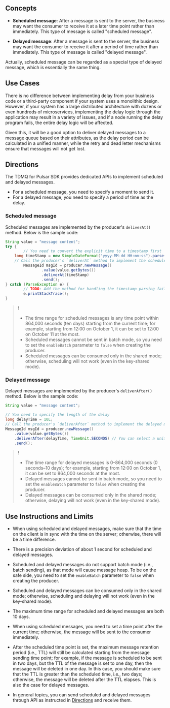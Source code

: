 ## Concepts
- **Scheduled message**: After a message is sent to the server, the business may want the consumer to receive it at a later time point rather than immediately. This type of message is called "scheduled message".

- **Delayed message**: After a message is sent to the server, the business may want the consumer to receive it after a period of time rather than immediately. This type of message is called "delayed message".

Actually, scheduled message can be regarded as a special type of delayed message, which is essentially the same thing.

## Use Cases
There is no difference between implementing delay from your business code or a third-party component if your system uses a monolithic design. However, if your system has a large distributed architecture with dozens or even hundreds of microservices, implementing the delay logic through the application may result in a variety of issues, and if a node running the delay program fails, the entire delay logic will be affected.

Given this, it will be a good option to deliver delayed messages to a message queue based on their attributes, as the delay period can be calculated in a unified manner, while the retry and dead letter mechanisms ensure that messages will not get lost.


## Directions[](id:usage)
The TDMQ for Pulsar SDK provides dedicated APIs to implement scheduled and delayed messages.
- For a scheduled message, you need to specify a moment to send it.
- For a delayed message, you need to specify a period of time as the delay.

### Scheduled message
Scheduled messages are implemented by the producer's `deliverAt()` method. Below is the sample code:
```java
String value = "message content";
try {
		// You need to convert the explicit time to a timestamp first
  	long timeStamp = new SimpleDateFormat("yyyy-MM-dd HH:mm:ss").parse("2020-11-11 00:00:00").getTime();
  	// Call the producer's `deliverAt` method to implement the scheduled message
		MessageId msgId = producer.newMessage()
				.value(value.getBytes())
				.deliverAt(timeStamp)
				.send();
} catch (ParseException e) {
		// TODO: Add the method for handling the timestamp parsing failure
		e.printStackTrace();
}
```

>!
>- The time range for scheduled messages is any time point within 864,000 seconds (ten days) starting from the current time; for example, starting from 12:00 on October 1, it can be set to 12:00 on October 11 at the most.
>- Scheduled messages cannot be sent in batch mode, so you need to set the `enableBatch` parameter to `false` when creating the producer.
>- Scheduled messages can be consumed only in the shared mode; otherwise, scheduling will not work (even in the key-shared mode).

### Delayed message
Delayed messages are implemented by the producer's `deliverAfter()` method. Below is the sample code:
```java
String value = "message content";

// You need to specify the length of the delay
long delayTime = 10L;
// Call the producer's `deliverAfter` method to implement the delayed message
MessageId msgId = producer.newMessage()
    .value(value.getBytes())
    .deliverAfter(delayTime, TimeUnit.SECONDS) // You can select a unit freely
    .send();
```

>!
>- The time range for delayed messages is 0–864,000 seconds (0 seconds–10 days); for example, starting from 12:00 on October 1, it can be set to 864,000 seconds at the most.
>- Delayed messages cannot be sent in batch mode, so you need to set the `enableBatch` parameter to `false` when creating the producer.
>- Delayed messages can be consumed only in the shared mode; otherwise, delaying will not work (even in the key-shared mode).


## Use Instructions and Limits
- When using scheduled and delayed messages, make sure that the time on the client is in sync with the time on the server; otherwise, there will be a time difference.

- There is a precision deviation of about 1 second for scheduled and delayed messages.

- Scheduled and delayed messages do not support batch mode (i.e., batch sending), as that mode will cause message heap. To be on the safe side, you need to set the `enableBatch` parameter to `false` when creating the producer.

- Scheduled and delayed messages can be consumed only in the shared mode; otherwise, scheduling and delaying will not work (even in the key-shared mode).

- The maximum time range for scheduled and delayed messages are both 10 days.

- When using scheduled messages, you need to set a time point after the current time; otherwise, the message will be sent to the consumer immediately.

- After the scheduled time point is set, the maximum message retention period (i.e., TTL) will still be calculated starting from the message sending time point; for example, if the message is scheduled to be sent in two days, but the TTL of the message is set to one day, then the message will be deleted in one day. In this case, you should make sure that the TTL is greater than the scheduled time, i.e., two days; otherwise, the message will be deleted after the TTL elapses. This is also the case for delayed messages.

- In general topics, you can send scheduled and delayed messages through API as instructed in [Directions](#usage) and receive them.

  


